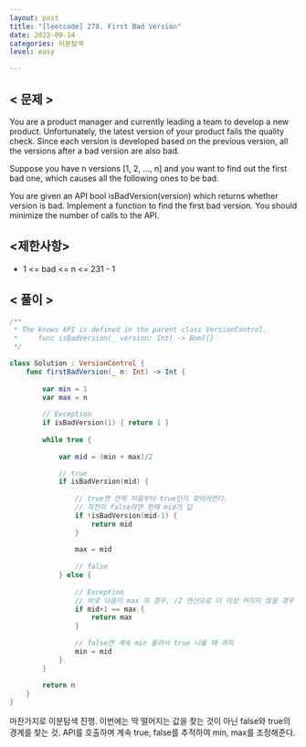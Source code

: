 ```yaml
---
layout: post
title: "[leetcode] 278. First Bad Version"
date: 2022-09-14
categories: 이분탐색
level: easy

---
```




## < 문제 >

You are a product manager and currently leading a team to develop a new product. Unfortunately, the latest version of your product fails the quality check. Since each version is developed based on the previous version, all the versions after a bad version are also bad.

Suppose you have n versions [1, 2, ..., n] and you want to find out the first bad one, which causes all the following ones to be bad.

You are given an API bool isBadVersion(version) which returns whether version is bad. Implement a function to find the first bad version. You should minimize the number of calls to the API.

## <제한사항>

- 1 <= bad <= n <= 231 - 1


## < 풀이 >

```swift
/**
 * The knows API is defined in the parent class VersionControl.
 *     func isBadVersion(_ version: Int) -> Bool{}
 */

class Solution : VersionControl {
    func firstBadVersion(_ n: Int) -> Int {
     
        var min = 1
        var max = n
        
        // Exception
        if isBadVersion(1) { return 1 }
        
        while true {
            
            var mid = (min + max)/2

            // true
            if isBadVersion(mid) {
                
                // true면 언제 처음부터 true인지 찾아야한다.
                // 직전이 false라면 현재 mid가 답
                if !isBadVersion(mid-1) {
                    return mid
                }
                
                max = mid
                
                // false
            } else {
                
                // Exception
                // 바로 다음이 max 의 경우, /2 연산으로 더 이상 커지지 않을 경우
                if mid+1 == max {
                    return max
                }
                
                // false면 계속 min 올려서 true 나올 때 까지
                min = mid
            }
        }
        
        return n
    }
}

```

마찬가지로 이분탐색 진행.
이번에는 딱 떨어지는 값을 찾는 것이 아닌 false와 true의 경계를 찾는 것.
API를 호출하며 계속 true, false를 추적하여 min, max를 조정해준다. 
